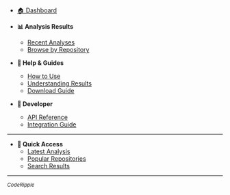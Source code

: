 <!-- _sidebar.md -->

* [🏠 Dashboard](/)

* **📊 Analysis Results**
  * [Recent Analyses](/analyses/)
  * [Browse by Repository](/repositories/)

* **📖 Help & Guides**
  * [How to Use](/docs/usage)
  * [Understanding Results](/docs/results)
  * [Download Guide](/docs/downloads)

* **🔧 Developer**
  * [API Reference](/docs/api)
  * [Integration Guide](/docs/integration)

---

* **🌟 Quick Access**
  * [Latest Analysis](/latest)
  * [Popular Repositories](/popular)
  * [Search Results](/search)

---

<small>*CodeRipple*</small>
